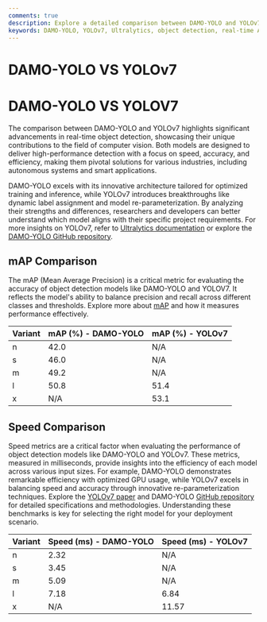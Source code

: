 ```yaml
---
comments: true
description: Explore a detailed comparison between DAMO-YOLO and YOLOv7, two cutting-edge object detection models. Discover their performance in real-time AI, edge AI, and computer vision, and learn how they excel in accuracy, speed, and efficiency for diverse applications. Gain insights into their unique features and advancements in the field of object detection.
keywords: DAMO-YOLO, YOLOv7, Ultralytics, object detection, real-time AI, edge AI, computer vision, model comparison, AI performance, AI efficiency
---
```


# DAMO-YOLO VS YOLOv7

# DAMO-YOLO VS YOLOV7

The comparison between DAMO-YOLO and YOLOv7 highlights significant advancements in real-time object detection, showcasing their unique contributions to the field of computer vision. Both models are designed to deliver high-performance detection with a focus on speed, accuracy, and efficiency, making them pivotal solutions for various industries, including autonomous systems and smart applications.

DAMO-YOLO excels with its innovative architecture tailored for optimized training and inference, while YOLOv7 introduces breakthroughs like dynamic label assignment and model re-parameterization. By analyzing their strengths and differences, researchers and developers can better understand which model aligns with their specific project requirements. For more insights on YOLOv7, refer to [Ultralytics documentation](https://docs.ultralytics.com/models/yolov7/) or explore the [DAMO-YOLO GitHub repository](https://github.com/tinyvision/damo-yolo).




## mAP Comparison

The mAP (Mean Average Precision) is a critical metric for evaluating the accuracy of object detection models like DAMO-YOLO and YOLOV7. It reflects the model's ability to balance precision and recall across different classes and thresholds. Explore more about [mAP](https://www.ultralytics.com/glossary/mean-average-precision-map) and how it measures performance effectively.


| Variant | mAP (%) - DAMO-YOLO | mAP (%) - YOLOv7 |
|---------|--------------------|--------------------|
| n | 42.0 | N/A |
| s | 46.0 | N/A |
| m | 49.2 | N/A |
| l | 50.8 | 51.4 |
| x | N/A | 53.1 |



## Speed Comparison

Speed metrics are a critical factor when evaluating the performance of object detection models like DAMO-YOLO and YOLOv7. These metrics, measured in milliseconds, provide insights into the efficiency of each model across various input sizes. For example, DAMO-YOLO demonstrates remarkable efficiency with optimized GPU usage, while YOLOv7 excels in balancing speed and accuracy through innovative re-parameterization techniques. Explore the [YOLOv7 paper](https://arxiv.org/pdf/2207.02696) and DAMO-YOLO [GitHub repository](https://github.com/tinyvision/damo-yolo) for detailed specifications and methodologies. Understanding these benchmarks is key for selecting the right model for your deployment scenario.


| Variant | Speed (ms) - DAMO-YOLO | Speed (ms) - YOLOv7 |
|---------|-----------------------|-----------------------|
| n | 2.32 | N/A |
| s | 3.45 | N/A |
| m | 5.09 | N/A |
| l | 7.18 | 6.84 |
| x | N/A | 11.57 |